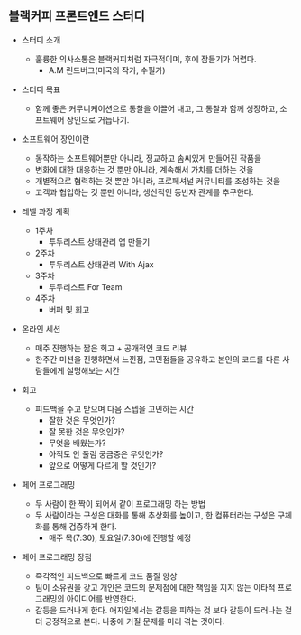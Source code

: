 ## 블랙커피 프론트엔드 스터디

- 스터디 소개
    - 훌륭한 의사소통은 블랙커피처럼 자극적이며, 후에 잠들기가 어렵다.
        - A.M 린드버그(미국의 작가, 수필가)
    
- 스터디 목표
    - 함께 좋은 커무니케이션으로 통찰을 이끌어 내고, 그 통찰과 함께 성장하고, 소프트웨어 장인으로 거듭나기.
    
- 소프트웨어 장인이란
    - 동작하는 소프트웨어뿐만 아니라, 정교하고 솜씨있게 만들어진 작품을
    - 변화에 대한 대응하는 것 뿐만 아니라, 계속해서 가치를 더하는 것을
    - 개별적으로 협력하는 것 뿐만 아니라, 프로페셔널 커뮤니티를 조성하는 것을
    - 고객과 협업하는 것 뿐만 아니라, 생산적인 동반자 관계를 추구한다.

- 레벨 과정 계획
    - 1주차
        - 투두리스트 상태관리 앱 만들기
    - 2주차
        - 투두리스트 상태관리 With Ajax
    - 3주차
        - 투두리스트 For Team
    - 4주차
        - 버퍼 및 회고
    
      
- 온라인 세션
    - 매주 진행하는 짧은 회고 + 공개적인 코드 리뷰
    - 한주간 미션을 진행하면서 느낀점, 고민점들을 공유하고 본인의 코드를 다른 사람들에게 설명해보는 시간

- 회고
    - 피드백을 주고 받으며 다음 스텝을 고민하는 시간
        - 잘한 것은 무엇인가?
        - 잘 못한 것은 무엇인가?
        - 무엇을 배웠는가?
        - 아직도 안 풀림 궁금증은 무엇인가?
        - 앞으로 어떻게 다르게 할 것인가?
           
- 페어 프로그래밍
    - 두 사람이 한 짝이 되어서 같이 프로그래밍 하는 방법
    - 두 사람이라는 구성은 대화를 통해 추상화를 높이고, 한 컴퓨터라는 구성은 구체화를 통해 검증하게 한다.
        - 매주 목(7:30), 토요일(7:30)에 진행할 예정

- 페어 프로그래밍 장점
    - 즉각적인 피드백으로 빠르게 코드 품질 향상
    - 팀이 소유권을 갖고 개인은 코드의 문제점에 대한 책임을 지지 않는 이타적 프로그래밍의 아이디어를 반영한다.
    - 갈등을 드러나게 한다. 애자일에서는 갈등을 피하는 것 보다 갈등이 드러나는 걸 더 긍정적으로 본다. 나중에 커질 문제를 미리 겪는 것이다.
    
